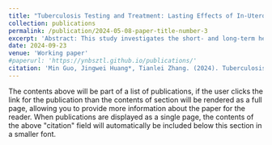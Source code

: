 ```yaml
---
title: "Tuberculosis Testing and Treatment: Lasting Effects of In-Utero Exposure"
collection: publications
permalink: /publication/2024-05-08-paper-title-number-3
excerpt: 'Abstract: This study investigates the short- and long-term health effects of in-utero exposure to a Tuberculosis (TB) control program. In the 1990s, China was one of the 22 high burden countries, accounting for approximately one-sixth of all new cases worldwide. The Chinese government implemented a comprehensive TB control program during this period, which is considered the largest TB control campaign in the 20th century. By combining two social survey datasets, our findings indicate that individuals exposed to the program while in utero exhibited reduced likelihoods of outpatient visits, overweight, and sickness among rural males in their adulthood; however, no significant effects were observed among urban samples. An analysis conducted in rural areas indicates short-term health impacts on both cohorts exposed during pregnancy and contemporaneous adults at childbearing age. Notably, the study found no discernible effect on household income. In conclusion, our research reveals a substantial positive impact resulting from in-utero exposure to TB control program, and the underlying mechanisms driving these effects.'
date: 2024-09-23
venue: 'Working paper'
#paperurl: 'https://ynbsztl.github.io/publications/'
citation: 'Min Guo, Jingwei Huang*, Tianlei Zhang. (2024). Tuberculosis Testing and Treatment: Lasting Effects of In-Utero Exposure. <i>Working paper</i>.'
---
```


The contents above will be part of a list of publications, if the user clicks the link for the publication than the contents of section will be rendered as a full page, allowing you to provide more information about the paper for the reader. When publications are displayed as a single page, the contents of the above "citation" field will automatically be included below this section in a smaller font.
